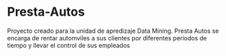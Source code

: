 # Presta-Autos
Proyecto creado para la unidad de apredizaje Data Mining. Presta Autos se encarga de rentar automviles a sus clientes por 
diferentes periodos de tiempo y llevar el control de sus empleados
